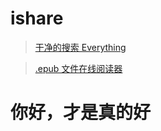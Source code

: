 # ishare

> [干净的搜索 Everything](https://yandex.com/)

> [.epub 文件在线阅读器](https://epub-reader.online/)

# 你好，才是真的好